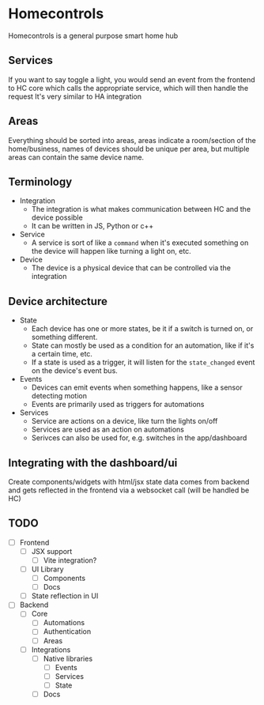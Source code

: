 # Homecontrols

Homecontrols is a general purpose smart home hub

## Services

If you want to say toggle a light, you would send an event from the frontend to HC core which calls the appropriate service, which will then handle the request
It's very similar to HA integration

## Areas

Everything should be sorted into areas, areas indicate a room/section of the home/business, names of devices should be unique per area,
but multiple areas can contain the same device name.

## Terminology

- Integration
  - The integration is what makes communication between HC and the device possible
  - It can be written in JS, Python or c++
- Service
  - A service is sort of like a `command` when it's executed something on the device will happen like turning a light on, etc. 
- Device
  - The device is a physical device that can be controlled via the integration

## Device architecture

- State
  - Each device has one or more states, be it if a switch is turned on, or something different.
  - State can mostly be used as a condition for an automation, like if it's a certain time, etc.
  - If a state is used as a trigger, it will listen for the `state_changed` event on the device's event bus.
- Events
  - Devices can emit events when something happens, like a sensor detecting motion
  - Events are primarily used as triggers for automations
- Services
  - Service are actions on a device, like turn the lights on/off
  - Services are used as an action on automations
  - Serivces can also be used for, e.g. switches in the app/dashboard

## Integrating with the dashboard/ui

Create components/widgets with html/jsx state data comes from backend and gets reflected in the frontend via a websocket call (will be handled be HC)

## TODO
- [ ] Frontend
  - [ ] JSX support
    - [ ] Vite integration?
  - [ ] UI Library
    - [ ] Components
    - [ ] Docs
  - [ ] State reflection in UI
- [ ] Backend
  - [ ] Core
    - [ ] Automations
    - [ ] Authentication
    - [ ] Areas
  - [ ] Integrations
    - [ ] Native libraries
      - [ ] Events
      - [ ] Services
      - [ ] State
    - [ ] Docs  
